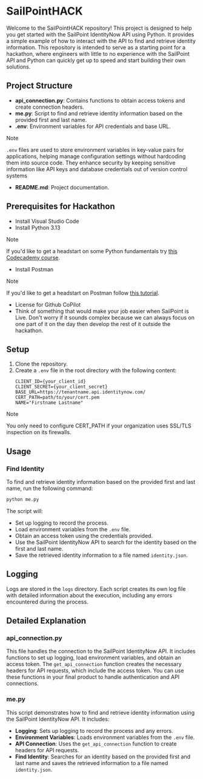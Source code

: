 # SailPointHACK

Welcome to the SailPointHACK repository! This project is designed to help you get started with the SailPoint IdentityNow API using Python. It provides a simple example of how to interact with the API to find and retrieve identity information. This repository is intended to serve as a starting point for a hackathon, where engineers with little to no experience with the SailPoint API and Python can quickly get up to speed and start building their own solutions.

## Project Structure

- **api_connection.py**: Contains functions to obtain access tokens and create connection headers.
- **me.py**: Script to find and retrieve identity information based on the provided first and last name.
- **.env**: Environment variables for API credentials and base URL.
>[!NOTE]
> `.env` files are used to store environment variables in key-value pairs for applications, helping manage configuration settings without hardcoding them into source code. They enhance security by keeping sensitive information like API keys and database credentials out of version control systems
- **README.md**: Project documentation.

## Prerequisites for Hackathon

- Install Visual Studio Code 
- Install Python 3.13 
>[!NOTE]
>If you'd like to get a headstart on some Python fundamentals try [this Codecademy course](https://www.codecademy.com/learn/learn-python-3).
- Install Postman 
>[!NOTE]
>If you'd like to get a headstart on Postman follow [this tutorial](https://www.youtube.com/watch?v=sNnFyLMWgyw).
- License for Github CoPilot
- Think of something that would make your job easier when SailPoint is Live. Don't worry if it sounds complex because we can always focus on one part of it on the day then develop the rest of it outside the hackathon. 
 
## Setup

1. Clone the repository.
2. Create a `.env` file in the root directory with the following content:
    ```env
    CLIENT_ID={your_client_id}
    CLIENT_SECRET={your_client_secret}
    BASE_URL=https://tenantname.api.identitynow.com/
    CERT_PATH=path/to/your/cert.pem
    NAME="Firstname Lastname"
    ```
> [!NOTE] 
> You only need to configure CERT_PATH if your organization uses SSL/TLS inspection on its firewalls.

## Usage

### Find Identity

To find and retrieve identity information based on the provided first and last name, run the following command:
```sh
python me.py
```
The script will:

- Set up logging to record the process.
- Load environment variables from the `.env` file.
- Obtain an access token using the credentials provided.
- Use the SailPoint IdentityNow API to search for the identity based on the first and last name.
- Save the retrieved identity information to a file named `identity.json`.

## Logging

Logs are stored in the `logs` directory. Each script creates its own log file with detailed information about the execution, including any errors encountered during the process.

## Detailed Explanation

### api_connection.py

This file handles the connection to the SailPoint IdentityNow API. It includes functions to set up logging, load environment variables, and obtain an access token. The `get_api_connection` function creates the necessary headers for API requests, which include the access token. You can use these functions in your final product to handle authentication and API connections.

### me.py

This script demonstrates how to find and retrieve identity information using the SailPoint IdentityNow API. It includes:

- **Logging**: Sets up logging to record the process and any errors.
- **Environment Variables**: Loads environment variables from the `.env` file.
- **API Connection**: Uses the `get_api_connection` function to create headers for API requests.
- **Find Identity**: Searches for an identity based on the provided first and last name and saves the retrieved information to a file named `identity.json`.